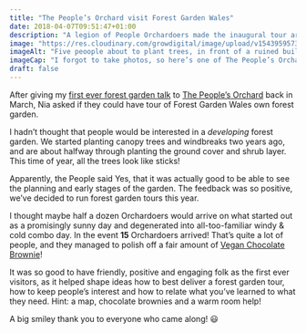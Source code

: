 ```yaml
---
title: "The People’s Orchard visit Forest Garden Wales"
date: 2018-04-07T09:51:47+01:00
description: "A legion of People Orchardoers made the inaugural tour around Forest Garden Wales"
image: "https://res.cloudinary.com/growdigital/image/upload/v1543959573/the-peoples-orchard-39482524460.jpg"
imageAlt: "Five peoople about to plant trees, in front of a ruined building"
imageCap: "I forgot to take photos, so here’s one of The People’s Orchard back in St Dogmaels"
draft: false
---
```


After giving my [first ever forest garden talk](https://www.forestgarden.wales/talks/intro/#1) to [The People’s Orchard](https://www.facebook.com/peoplesorchardstdogs/) back in March, Nia asked if they could have tour of Forest Garden Wales own forest garden.

I hadn’t thought that people would be interested in a _developing_ forest garden. We started planting canopy trees and windbreaks two years ago, and are about halfway through planting the ground cover and shrub layer. This time of year, all the trees look like sticks!

Apparently, the People said Yes, that it was actually good to be able to see the planning and early stages of the garden. The feedback was so positive, we’ve decided to run forest garden tours this year.

I thought maybe half a dozen Orchardoers would arrive on what started out as a promisingly sunny day and degenerated into all-too-familiar windy & cold combo day. In the event **15** Orchardoers arrived! That’s quite a lot of people, and they managed to polish off a fair amount of [Vegan Chocolate Brownie](http://simp.ly/publish/L624C8)!

It was so good to have friendly, positive and engaging folk as the first ever visitors, as it helped shape ideas how to best deliver a forest garden tour, how to keep people’s interest and how to relate what you’ve learned to what they need. Hint: a map, chocolate brownies and a warm room help!

A big smiley thank you to everyone who came along! 😃

